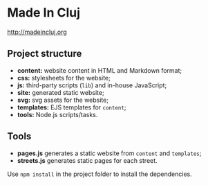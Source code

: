 Made In Cluj
============

http://madeincluj.org


## Project structure

* __content:__ website content in HTML and Markdown format;
* __css:__ stylesheets for the website;
* __js:__ third-party scripts (`lib`) and in-house JavaScript;
* __site:__ generated static website;
* __svg:__ svg assets for the website;
* __templates:__ EJS templates for `content`;
* __tools:__ Node.js scripts/tasks.

## Tools

* __pages.js__ generates a static website from `content` and `templates`;
* __streets.js__ generates static pages for each street.

Use `npm install` in the project folder to install the dependencies.